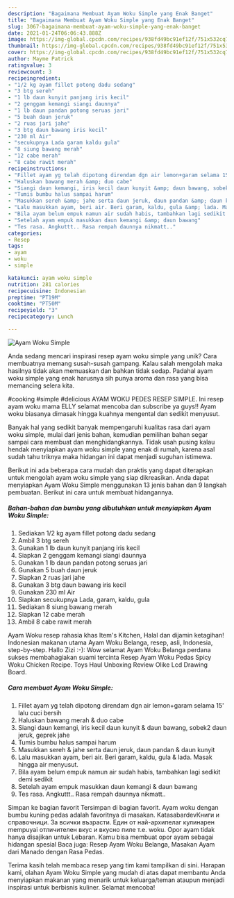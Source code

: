 ```yaml
---
description: "Bagaimana Membuat Ayam Woku Simple yang Enak Banget"
title: "Bagaimana Membuat Ayam Woku Simple yang Enak Banget"
slug: 3067-bagaimana-membuat-ayam-woku-simple-yang-enak-banget
date: 2021-01-24T06:06:43.888Z
image: https://img-global.cpcdn.com/recipes/938fd49bc91ef12f/751x532cq70/ayam-woku-simple-foto-resep-utama.jpg
thumbnail: https://img-global.cpcdn.com/recipes/938fd49bc91ef12f/751x532cq70/ayam-woku-simple-foto-resep-utama.jpg
cover: https://img-global.cpcdn.com/recipes/938fd49bc91ef12f/751x532cq70/ayam-woku-simple-foto-resep-utama.jpg
author: Mayme Patrick
ratingvalue: 3
reviewcount: 3
recipeingredient:
- "1/2 kg ayam fillet potong dadu sedang"
- "3 btg sereh"
- "1 lb daun kunyit panjang iris kecil"
- "2 genggam kemangi siangi daunnya"
- "1 lb daun pandan potong seruas jari"
- "5 buah daun jeruk"
- "2 ruas jari jahe"
- "3 btg daun bawang iris kecil"
- "230 ml Air"
- "secukupnya Lada garam kaldu gula"
- "8 siung bawang merah"
- "12 cabe merah"
- "8 cabe rawit merah"
recipeinstructions:
- "Fillet ayam yg telah dipotong direndam dgn air lemon+garam selama 15&#39; lalu cuci bersih"
- "Haluskan bawang merah &amp; duo cabe"
- "Siangi daun kemangi, iris kecil daun kunyit &amp; daun bawang, sobek2 daun jeruk, geprek jahe"
- "Tumis bumbu halus sampai harum"
- "Masukkan sereh &amp; jahe serta daun jeruk, daun pandan &amp; daun kunyit"
- "Lalu masukkan ayam, beri air. Beri garam, kaldu, gula &amp; lada. Masak hingga air menyusut."
- "Bila ayam belum empuk namun air sudah habis, tambahkan lagi sedikit demi sedikit"
- "Setelah ayam empuk masukkan daun kemangi &amp; daun bawang"
- "Tes rasa. Angkuttt.. Rasa rempah daunnya nikmatt.."
categories:
- Resep
tags:
- ayam
- woku
- simple

katakunci: ayam woku simple 
nutrition: 281 calories
recipecuisine: Indonesian
preptime: "PT19M"
cooktime: "PT50M"
recipeyield: "3"
recipecategory: Lunch

---
```



![Ayam Woku Simple](https://img-global.cpcdn.com/recipes/938fd49bc91ef12f/751x532cq70/ayam-woku-simple-foto-resep-utama.jpg)

Anda sedang mencari inspirasi resep ayam woku simple yang unik? Cara membuatnya memang susah-susah gampang. Kalau salah mengolah maka hasilnya tidak akan memuaskan dan bahkan tidak sedap. Padahal ayam woku simple yang enak harusnya sih punya aroma dan rasa yang bisa memancing selera kita.

#cooking #simple #delicious AYAM WOKU PEDES RESEP SIMPLE. Ini resep ayam woku mama ELLY selamat mencoba dan subscribe ya guys!! Ayam woku biasanya dimasak hingga kuahnya mengental dan sedikit menyusut.

Banyak hal yang sedikit banyak mempengaruhi kualitas rasa dari ayam woku simple, mulai dari jenis bahan, kemudian pemilihan bahan segar sampai cara membuat dan menghidangkannya. Tidak usah pusing kalau hendak menyiapkan ayam woku simple yang enak di rumah, karena asal sudah tahu triknya maka hidangan ini dapat menjadi suguhan istimewa.


Berikut ini ada beberapa cara mudah dan praktis yang dapat diterapkan untuk mengolah ayam woku simple yang siap dikreasikan. Anda dapat menyiapkan Ayam Woku Simple menggunakan 13 jenis bahan dan 9 langkah pembuatan. Berikut ini cara untuk membuat hidangannya.

<!--inarticleads1-->

##### Bahan-bahan dan bumbu yang dibutuhkan untuk menyiapkan Ayam Woku Simple:

1. Sediakan 1/2 kg ayam fillet potong dadu sedang
1. Ambil 3 btg sereh
1. Gunakan 1 lb daun kunyit panjang iris kecil
1. Siapkan 2 genggam kemangi siangi daunnya
1. Gunakan 1 lb daun pandan potong seruas jari
1. Gunakan 5 buah daun jeruk
1. Siapkan 2 ruas jari jahe
1. Gunakan 3 btg daun bawang iris kecil
1. Gunakan 230 ml Air
1. Siapkan secukupnya Lada, garam, kaldu, gula
1. Sediakan 8 siung bawang merah
1. Siapkan 12 cabe merah
1. Ambil 8 cabe rawit merah


Ayam Woku resep rahasia khas Item&#39;s Kitchen, Halal dan dijamin ketagihan! Indonesian makanan utama Ayam Woku Belanga, resep, asli, Indonesia, step-by-step. Hallo Zizi :-): Wow selamat Ayam Woku Belanga perdana sukses membahagiakan suami tercinta  Resep Ayam Woku Pedas Spicy Woku Chicken Recipe. Toys Haul Unboxing Review Olike Lcd Drawing Board. 

<!--inarticleads2-->

##### Cara membuat Ayam Woku Simple:

1. Fillet ayam yg telah dipotong direndam dgn air lemon+garam selama 15&#39; lalu cuci bersih
1. Haluskan bawang merah &amp; duo cabe
1. Siangi daun kemangi, iris kecil daun kunyit &amp; daun bawang, sobek2 daun jeruk, geprek jahe
1. Tumis bumbu halus sampai harum
1. Masukkan sereh &amp; jahe serta daun jeruk, daun pandan &amp; daun kunyit
1. Lalu masukkan ayam, beri air. Beri garam, kaldu, gula &amp; lada. Masak hingga air menyusut.
1. Bila ayam belum empuk namun air sudah habis, tambahkan lagi sedikit demi sedikit
1. Setelah ayam empuk masukkan daun kemangi &amp; daun bawang
1. Tes rasa. Angkuttt.. Rasa rempah daunnya nikmatt..


Simpan ke bagian favorit Tersimpan di bagian favorit. Ayam woku dengan bumbu kuning pedas adalah favoritnya di masakan. KatasabardevКниги и справочници. За всички възрасти. Един от най-архипелаг кулинарен mempuyai отличителен вкус и вкусно пиле т.е. woku. Opor ayam tidak hanya disajikan untuk Lebaran. Kamu bisa membuat opor ayam sebagai hidangan spesial Baca juga: Resep Ayam Woku Belanga, Masakan Ayam dari Manado dengan Rasa Pedas. 

Terima kasih telah membaca resep yang tim kami tampilkan di sini. Harapan kami, olahan Ayam Woku Simple yang mudah di atas dapat membantu Anda menyiapkan makanan yang menarik untuk keluarga/teman ataupun menjadi inspirasi untuk berbisnis kuliner. Selamat mencoba!
